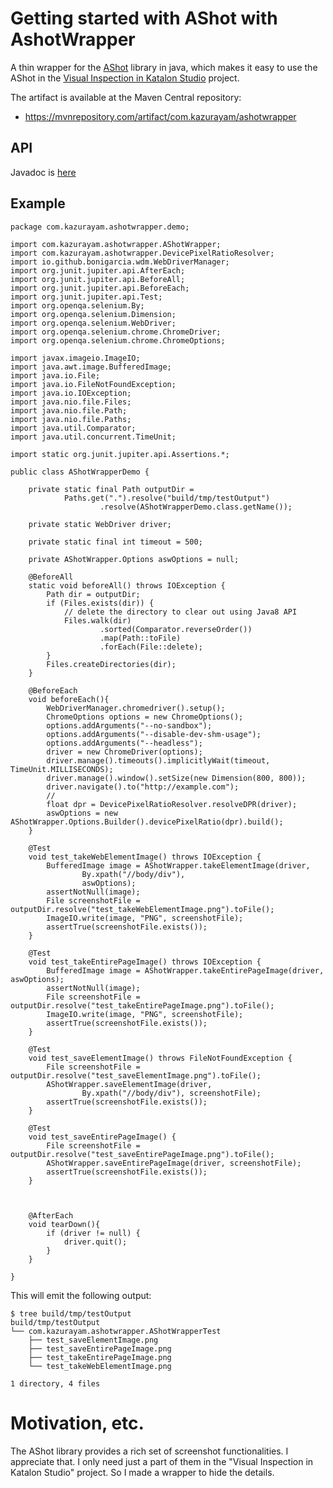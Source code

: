 # Getting started with AShot with AshotWrapper

A thin wrapper for the [AShot](https://github.com/pazone/ashot) library in java,
which makes it easy to use the AShot in the [Visual Inspection in Katalon Studio](https://forum.katalon.com/t/visual-inspection-in-katalon-studio-reborn/57440) project.

The artifact is available at the Maven Central repository:

-   <https://mvnrepository.com/artifact/com.kazurayam/ashotwrapper>

## API

Javadoc is [here](./api/index.html)

## Example

    package com.kazurayam.ashotwrapper.demo;

    import com.kazurayam.ashotwrapper.AShotWrapper;
    import com.kazurayam.ashotwrapper.DevicePixelRatioResolver;
    import io.github.bonigarcia.wdm.WebDriverManager;
    import org.junit.jupiter.api.AfterEach;
    import org.junit.jupiter.api.BeforeAll;
    import org.junit.jupiter.api.BeforeEach;
    import org.junit.jupiter.api.Test;
    import org.openqa.selenium.By;
    import org.openqa.selenium.Dimension;
    import org.openqa.selenium.WebDriver;
    import org.openqa.selenium.chrome.ChromeDriver;
    import org.openqa.selenium.chrome.ChromeOptions;

    import javax.imageio.ImageIO;
    import java.awt.image.BufferedImage;
    import java.io.File;
    import java.io.FileNotFoundException;
    import java.io.IOException;
    import java.nio.file.Files;
    import java.nio.file.Path;
    import java.nio.file.Paths;
    import java.util.Comparator;
    import java.util.concurrent.TimeUnit;

    import static org.junit.jupiter.api.Assertions.*;

    public class AShotWrapperDemo {

        private static final Path outputDir =
                Paths.get(".").resolve("build/tmp/testOutput")
                        .resolve(AShotWrapperDemo.class.getName());

        private static WebDriver driver;

        private static final int timeout = 500;

        private AShotWrapper.Options aswOptions = null;

        @BeforeAll
        static void beforeAll() throws IOException {
            Path dir = outputDir;
            if (Files.exists(dir)) {
                // delete the directory to clear out using Java8 API
                Files.walk(dir)
                        .sorted(Comparator.reverseOrder())
                        .map(Path::toFile)
                        .forEach(File::delete);
            }
            Files.createDirectories(dir);
        }

        @BeforeEach
        void beforeEach(){
            WebDriverManager.chromedriver().setup();
            ChromeOptions options = new ChromeOptions();
            options.addArguments("--no-sandbox");
            options.addArguments("--disable-dev-shm-usage");
            options.addArguments("--headless");
            driver = new ChromeDriver(options);
            driver.manage().timeouts().implicitlyWait(timeout, TimeUnit.MILLISECONDS);
            driver.manage().window().setSize(new Dimension(800, 800));
            driver.navigate().to("http://example.com");
            //
            float dpr = DevicePixelRatioResolver.resolveDPR(driver);
            aswOptions = new AShotWrapper.Options.Builder().devicePixelRatio(dpr).build();
        }

        @Test
        void test_takeWebElementImage() throws IOException {
            BufferedImage image = AShotWrapper.takeElementImage(driver,
                    By.xpath("//body/div"),
                    aswOptions);
            assertNotNull(image);
            File screenshotFile = outputDir.resolve("test_takeWebElementImage.png").toFile();
            ImageIO.write(image, "PNG", screenshotFile);
            assertTrue(screenshotFile.exists());
        }

        @Test
        void test_takeEntirePageImage() throws IOException {
            BufferedImage image = AShotWrapper.takeEntirePageImage(driver, aswOptions);
            assertNotNull(image);
            File screenshotFile = outputDir.resolve("test_takeEntirePageImage.png").toFile();
            ImageIO.write(image, "PNG", screenshotFile);
            assertTrue(screenshotFile.exists());
        }

        @Test
        void test_saveElementImage() throws FileNotFoundException {
            File screenshotFile = outputDir.resolve("test_saveElementImage.png").toFile();
            AShotWrapper.saveElementImage(driver,
                    By.xpath("//body/div"), screenshotFile);
            assertTrue(screenshotFile.exists());
        }

        @Test
        void test_saveEntirePageImage() {
            File screenshotFile = outputDir.resolve("test_saveEntirePageImage.png").toFile();
            AShotWrapper.saveEntirePageImage(driver, screenshotFile);
            assertTrue(screenshotFile.exists());
        }



        @AfterEach
        void tearDown(){
            if (driver != null) {
                driver.quit();
            }
        }

    }

This will emit the following output:

    $ tree build/tmp/testOutput
    build/tmp/testOutput
    └── com.kazurayam.ashotwrapper.AShotWrapperTest
        ├── test_saveElementImage.png
        ├── test_saveEntirePageImage.png
        ├── test_takeEntirePageImage.png
        └── test_takeWebElementImage.png

    1 directory, 4 files

# Motivation, etc.

The AShot library provides a rich set of screenshot functionalities. I appreciate that.
I only need just a part of them in the "Visual Inspection in Katalon Studio" project.
So I made a wrapper to hide the details.
